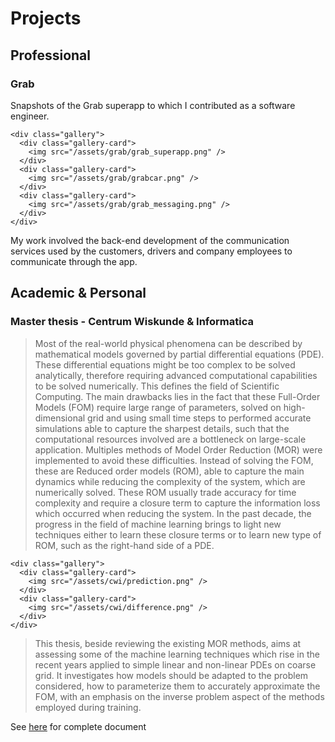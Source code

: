 # Projects

## Professional

### Grab

Snapshots of the Grab superapp to which I contributed as a software engineer.
~~~
<div class="gallery">
  <div class="gallery-card">
    <img src="/assets/grab/grab_superapp.png" />
  </div>
  <div class="gallery-card">
    <img src="/assets/grab/grabcar.png" />
  </div>
  <div class="gallery-card">
    <img src="/assets/grab/grab_messaging.png" />
  </div>
</div>
~~~

My work involved the back-end development of the communication services used by the customers,
drivers and company employees to communicate through the app.


## Academic & Personal

### Master thesis - Centrum Wiskunde & Informatica


> Most of the real-world physical phenomena can be described by mathematical models governed by partial differential equations (PDE). 
> These differential equations might be too complex to be solved analytically, therefore requiring advanced computational capabilities 
> to be solved numerically. This defines the field of Scientific Computing. 
> The main drawbacks lies in the fact that these Full-Order Models (FOM) require large range of parameters, 
> solved on high-dimensional grid and using small time steps to performed accurate simulations able to capture the sharpest details,
> such that the computational resources involved are a bottleneck on large-scale application. 
> Multiples methods of Model Order Reduction (MOR) were implemented to avoid these difficulties. 
> Instead of solving the FOM, these are Reduced order models (ROM), able to capture the main dynamics 
> while reducing the complexity of the system, which are numerically solved. 
> These ROM usually trade accuracy for time complexity and require a closure term to capture the information 
> loss which occurred when reducing the system. In the past decade, 
> the progress in the field of machine learning brings to light new techniques either to 
> learn these closure terms or to learn new type of ROM, such as the right-hand side of a PDE.

~~~
<div class="gallery">
  <div class="gallery-card">
    <img src="/assets/cwi/prediction.png" />
  </div>
  <div class="gallery-card">
    <img src="/assets/cwi/difference.png" />
  </div>
</div>
~~~

> This thesis, beside reviewing the existing MOR methods, aims at assessing some of the machine learning techniques which 
> rise in the recent years applied to simple linear and non-linear PDEs on coarse grid. 
> It investigates how models should be adapted to the problem considered, how to parameterize them to accurately approximate the FOM, 
> with an emphasis on the inverse problem aspect of the methods employed during training. 


See [here](/assets/cwi/draft.pdf) for complete document
